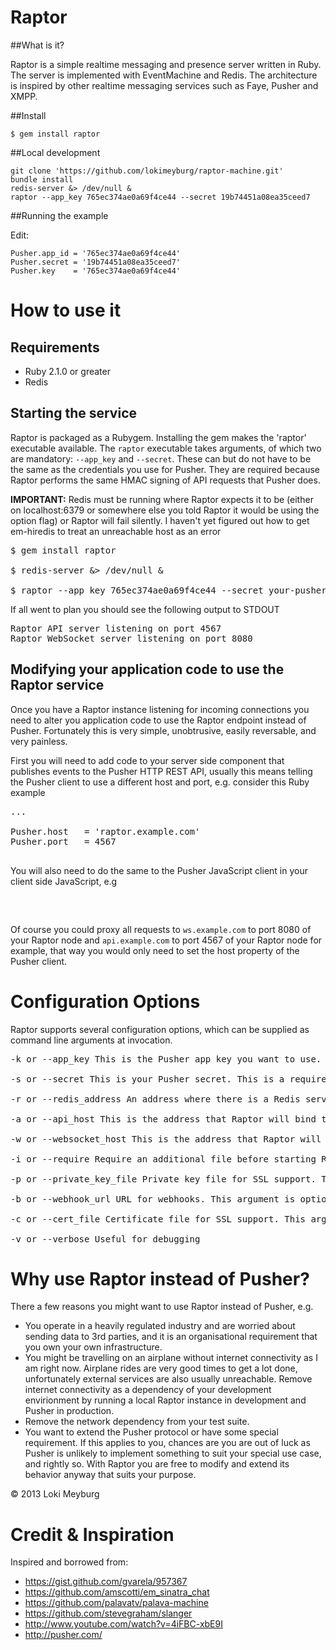 # Raptor

##What is it?

Raptor is a simple realtime messaging and presence server written in Ruby. 
The server is implemented with EventMachine and Redis.
The architecture is inspired by other realtime messaging services such as Faye, Pusher and XMPP.

##Install 

```
$ gem install raptor
```

##Local development

```
git clone 'https://github.com/lokimeyburg/raptor-machine.git'
bundle install
redis-server &> /dev/null &
raptor --app_key 765ec374ae0a69f4ce44 --secret 19b74451a08ea35ceed7
```

##Running the example

Edit:
```
Pusher.app_id = '765ec374ae0a69f4ce44'
Pusher.secret = '19b74451a08ea35ceed7'
Pusher.key    = '765ec374ae0a69f4ce44'
```

# How to use it

## Requirements

- Ruby 2.1.0 or greater
- Redis

## Starting the service

Raptor is packaged as a Rubygem. Installing the gem makes the 'raptor' executable available. The `raptor` executable takes arguments, of which two are mandatory: `--app_key` and `--secret`. These can but do not have to be the same as the credentials you use for Pusher. They are required because Raptor performs the same HMAC signing of API requests that Pusher does.

__IMPORTANT:__ Redis must be running where Raptor expects it to be (either on localhost:6379 or somewhere else you told Raptor it would be using the option flag) or Raptor will fail silently. I haven't yet figured out how to get em-hiredis to treat an unreachable host as an error

<pre>
$ gem install raptor

$ redis-server &> /dev/null &

$ raptor --app_key 765ec374ae0a69f4ce44 --secret your-pusher-secret
</pre>

If all went to plan you should see the following output to STDOUT

<pre>
Raptor API server listening on port 4567
Raptor WebSocket server listening on port 8080
</pre>

## Modifying your application code to use the Raptor service

Once you have a Raptor instance listening for incoming connections you need to alter you application code to use the Raptor endpoint instead of Pusher. Fortunately this is very simple, unobtrusive, easily reversable, and very painless.


First you will need to add code to your server side component that publishes events to the Pusher HTTP REST API, usually this means telling the Pusher client to use a different host and port, e.g. consider this Ruby example

<pre>
...

Pusher.host   = 'raptor.example.com'
Pusher.port   = 4567

</pre>

You will also need to do the same to the Pusher JavaScript client in your client side JavaScript, e.g

<pre>
<script type="text/javascript">
  ...

  Pusher.host    = 'raptor.example.com'
  Pusher.ws_port = 8080
  Pusher.wss_port = 8080

</script>
</pre>

Of course you could proxy all requests to `ws.example.com` to port 8080 of your Raptor node and `api.example.com` to port 4567 of your Raptor node for example, that way you would only need to set the host property of the Pusher client.

# Configuration Options

Raptor supports several configuration options, which can be supplied as command line arguments at invocation.

<pre>
-k or --app_key This is the Pusher app key you want to use. This is a required argument

-s or --secret This is your Pusher secret. This is a required argument

-r or --redis_address An address where there is a Redis server running. This is an optional argument and defaults to redis://127.0.0.1:6379/0

-a or --api_host This is the address that Raptor will bind the HTTP REST API part of the service to. This is an optional argument and defaults to 0.0.0.0:4567

-w or --websocket_host This is the address that Raptor will bind the WebSocket part of the service to. This is an optional argument and defaults to 0.0.0.0:8080

-i or --require Require an additional file before starting Raptor to tune it to your needs. This is an optional argument

-p or --private_key_file Private key file for SSL support. This argument is optional, if given, SSL will be enabled

-b or --webhook_url URL for webhooks. This argument is optional, if given webhook callbacks will be made http://pusher.com/docs/webhooks

-c or --cert_file Certificate file for SSL support. This argument is optional, if given, SSL will be enabled

-v or --verbose Useful for debugging
</pre>


# Why use Raptor instead of Pusher?

There a few reasons you might want to use Raptor instead of Pusher, e.g.

- You operate in a heavily regulated industry and are worried about sending data to 3rd parties, and it is an organisational requirement that you own your own infrastructure.
- You might be travelling on an airplane without internet connectivity as I am right now. Airplane rides are very good times to get a lot done, unfortunately external services are also usually unreachable. Remove internet connectivity as a dependency of your development envirionment by running a local Raptor instance in development and Pusher in production.
- Remove the network dependency from your test suite.
- You want to extend the Pusher protocol or have some special requirement. If this applies to you, chances are you are out of luck as Pusher is unlikely to implement something to suit your special use case, and rightly so. With Raptor you are free to modify and extend its behavior anyway that suits your purpose.

&copy; 2013 Loki Meyburg


# Credit & Inspiration

Inspired and borrowed from:

- https://gist.github.com/gvarela/957367
- https://github.com/amscotti/em_sinatra_chat
- https://github.com/palavatv/palava-machine
- https://github.com/stevegraham/slanger
- http://www.youtube.com/watch?v=4iFBC-xbE9I
- http://pusher.com/

